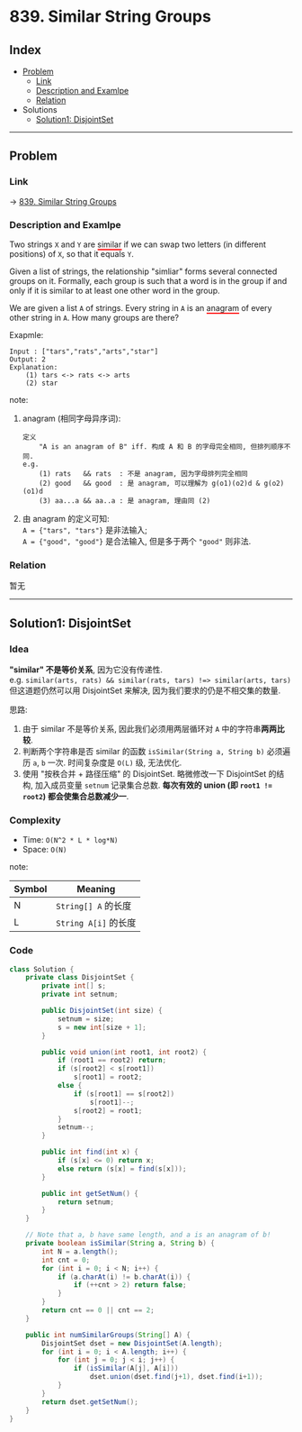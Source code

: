 # 839. Similar String Groups

## Index

- [Problem](#problem)
  - [Link](#Link)
  - [Description and Examlpe](#description-and-examlpe)
  - [Relation](#relation)
- Solutions
  - [Solution1: DisjointSet](#solution1-disjointset)

----

## Problem

### Link

-> [839. Similar String Groups][1]

### Description and Examlpe

Two strings `X` and `Y` are <span style="border-bottom:2px solid red;">similar</span> if we can swap two letters (in different positions) of `X`, so that it equals `Y`.

Given a list of strings, the relationship "simliar" forms several connected groups on it. Formally, each group is such that a word is in the group if and only if it is similar to at least one other word in the group.

We are given a list `A` of strings. Every string in `A` is an <span style="border-bottom:2px solid red;">anagram</span> of every other string in `A`. How many groups are there?

Exapmle:

```nohighlight
Input : ["tars","rats","arts","star"]
Output: 2
Explanation:
    (1) tars <-> rats <-> arts
    (2) star
```

note:

1. anagram (相同字母异序词):

    ```nohighlight
    定义
        "A is an anagram of B" iff. 构成 A 和 B 的字母完全相同, 但排列顺序不同.
    e.g.
        (1) rats   && rats  : 不是 anagram, 因为字母排列完全相同
        (2) good   && good  : 是 anagram, 可以理解为 g(o1)(o2)d & g(o2)(o1)d
        (3) aa...a && aa..a : 是 anagram, 理由同 (2)
    ```

2. 由 anagram 的定义可知:<br>`A = {"tars", "tars"}` 是非法输入;<br>`A = {"good", "good"}` 是合法输入, 但是多于两个 `"good"` 则非法.

### Relation

暂无

----

## Solution1: DisjointSet

### Idea

**"similar" 不是等价关系**, 因为它没有传递性.  
e.g. `similar(arts, rats) && similar(rats, tars) !=> similar(arts, tars)`  
但这道题仍然可以用 DisjointSet 来解决, 因为我们要求的仍是不相交集的数量.

思路:

1. 由于 similar 不是等价关系, 因此我们必须用两层循环对 `A` 中的字符串**两两比较**.
2. 判断两个字符串是否 similar 的函数 `isSimilar(String a, String b)` 必须遍历 `a`, `b` 一次. 时间复杂度是 `O(L)` 级, 无法优化.
3. 使用 "按秩合并 + 路径压缩" 的 DisjointSet. 略微修改一下 DisjointSet 的结构, 加入成员变量 `setnum` 记录集合总数. **每次有效的 union (即 `root1 != root2`) 都会使集合总数减少一**.

### Complexity

- Time: `O(N^2 * L * log*N)`
- Space: `O(N)`

note:  

Symbol | Meaning
-------|--------
N      |`String[] A` 的长度
L      |`String A[i]` 的长度

### Code

```java
class Solution {
    private class DisjointSet {
        private int[] s;
        private int setnum;

        public DisjointSet(int size) {
            setnum = size;
            s = new int[size + 1];
        }

        public void union(int root1, int root2) {
            if (root1 == root2) return;
            if (s[root2] < s[root1])
                s[root1] = root2;
            else {
                if (s[root1] == s[root2])
                    s[root1]--;
                s[root2] = root1;
            }
            setnum--;
        }

        public int find(int x) {
            if (s[x] <= 0) return x;
            else return (s[x] = find(s[x]));
        }

        public int getSetNum() {
            return setnum;
        }
    }

    // Note that a, b have same length, and a is an anagram of b!
    private boolean isSimilar(String a, String b) {
        int N = a.length();
        int cnt = 0;
        for (int i = 0; i < N; i++) {
            if (a.charAt(i) != b.charAt(i)) {
                if (++cnt > 2) return false;
            }
        }
        return cnt == 0 || cnt == 2;
    }

    public int numSimilarGroups(String[] A) {
        DisjointSet dset = new DisjointSet(A.length);
        for (int i = 0; i < A.length; i++) {
            for (int j = 0; j < i; j++) {
                if (isSimilar(A[j], A[i]))
                    dset.union(dset.find(j+1), dset.find(i+1));
            }
        }
        return dset.getSetNum();
    }
}
```

[1]: https://leetcode.com/problems/similar-string-groups/
[2]: ./images/839.figure1.png
